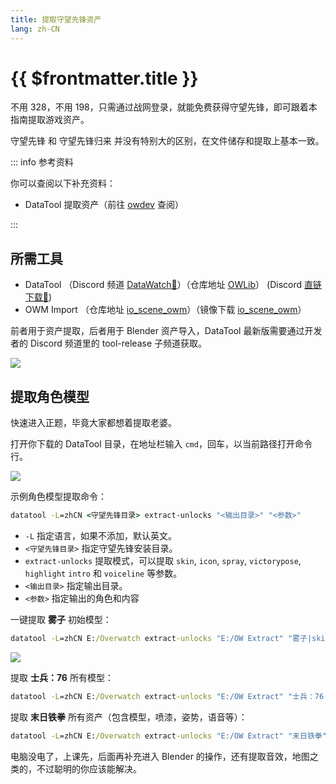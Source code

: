 ```yaml
---
title: 提取守望先锋资产
lang: zh-CN
---
```


# {{ $frontmatter.title }}

不用 328，不用 198，只需通过战网登录，就能免费获得守望先锋，即可跟着本指南提取游戏资产。

守望先锋 和 守望先锋归来 并没有特别大的区别，在文件储存和提取上基本一致。

::: info 参考资料

你可以查阅以下补充资料：

 - DataTool 提取资产（前往 [owdev](https://owdev.wiki/Tutorial/Extracting_with_DataTool) 查阅）
 
:::

## 所需工具

- DataTool （Discord 频道 [DataWatch🧱](https://discord.gg/XM93ZdB)）（仓库地址 [OWLib](https://github.com/overtools/OWLib)） (Discord [直链下载🧱](https://cdn.discordapp.com/attachments/588240088513642526/1032355202818379856/toolchain-release.zip))
- OWM Import （仓库地址 [io_scene_owm](https://github.com/overtools/io_scene_owm)）（镜像下载 [io_scene_owm](https://download.fastgit.org/overtools/io_scene_owm/archive/refs/heads/main.zip)）

前者用于资产提取，后者用于 Blender 资产导入，DataTool 最新版需要通过开发者的 Discord 频道里的 tool-release 子频道获取。

![](https://pic1.imgdb.cn/item/6350d8b516f2c2beb1ca9e66.jpg)

## 提取角色模型

快速进入正题，毕竟大家都想着提取老婆。

打开你下载的 DataTool 目录，在地址栏输入 `cmd`，回车，以当前路径打开命令行。

![](https://pic1.imgdb.cn/item/6350db4716f2c2beb1d10714.jpg)

示例角色模型提取命令：

```cmd
datatool -L=zhCN <守望先锋目录> extract-unlocks "<输出目录>" "<参数>"
```
- `-L` 指定语言，如果不添加，默认英文。
- `<守望先锋目录>` 指定守望先锋安装目录。
- `extract-unlocks` 提取模式，可以提取 `skin`, `icon`, `spray`, `victorypose`, `highlight` `intro` 和 `voiceline` 等参数。
- `<输出目录>` 指定输出目录。
- `<参数>` 指定输出的角色和内容

一键提取 **雾子** 初始模型：

```cmd
datatool -L=zhCN E:/Overwatch extract-unlocks "E:/OW Extract" "雾子|skin=守望先锋归来"
```

![](https://pic1.imgdb.cn/item/6350de5f16f2c2beb1d839df.jpg)

提取 **士兵：76** 所有模型：

```cmd
datatool -L=zhCN E:/Overwatch extract-unlocks "E:/OW Extract" "士兵：76|skin=*"
```

提取 **末日铁拳** 所有资产（包含模型，喷漆，姿势，语音等）：

```cmd
datatool -L=zhCN E:/Overwatch extract-unlocks "E:/OW Extract" "末日铁拳"
```

电脑没电了，上课先，后面再补充进入 Blender 的操作，还有提取音效，地图之类的，不过聪明的你应该能解决。